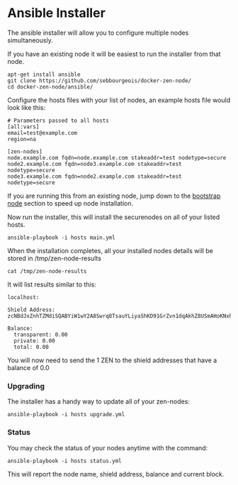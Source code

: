 # Ansible Installer

The ansible installer will allow you to configure multiple nodes simultaneously.

If you have an existing node it will be easiest to run the installer from that node.

```
apt-get install ansible
git clone https://github.com/sebbourgeois/docker-zen-node/
cd docker-zen-node/ansible/
```

Configure the hosts files with your list of nodes, an example hosts file would look like this:

```
# Parameters passed to all hosts
[all:vars]
email=test@example.com
region=na

[zen-nodes]
node.example.com fqdn=node.example.com stakeaddr=test nodetype=secure
node2.example.com fqdn=node3.example.com stakeaddr=test nodetype=secure
node3.example.com fqdn=node2.example.com stakeaddr=test nodetype=secure
```

If you are running this from an existing node, jump down to the [bootstrap node](https://github.com/sebbourgeois/docker-zen-node/tree/master/ansible#bootstraping-the-blockchain) section
to speed up node installation.

Now run the installer, this will install the securenodes on all of your listed hosts.

```
ansible-playbook -i hosts main.yml
```

When the installation completes, all your installed nodes details will be stored in /tmp/zen-node-results

```
cat /tmp/zen-node-results
```

It will list results similar to this:

```
localhost:

Shield Address:
zcNBdJxZnhTZMdiSQABYiW1wY2A8Swrq8TsauYLiyaShKD91GrZvn1dqAkhZ8USmAHoKNxhokeoYJZwJAtKjyeWN4BMNM6v

Balance:
  transparent: 0.00
  private: 0.00
  total: 0.00
```

You will now need to send the 1 ZEN to the shield addresses that have a balance of 0.0

### Upgrading

The installer has a handy way to update all of your zen-nodes:

```
ansible-playbook -i hosts upgrade.yml
```

### Status

You may check the status of your nodes anytime with the command:

```
ansible-playbook -i hosts status.yml
```

This will report the node name, shield address, balance and current block.
